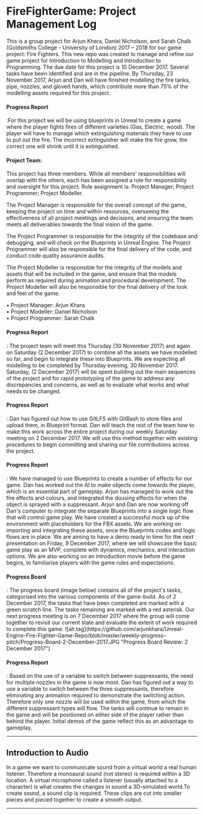 # FireFighterGame: Project Management Log
This is a group project for Arjun Khara, Daniel Nicholson, and Sarah Chalk (Goldsmiths College - University of London) 2017 – 2018 for our game project: Fire Fighters. This new repo was created to manage and refine our game project for Introduction to Modelling and Introduction to Programming. The due date for this project is 10 December 2017. Several tasks have been identified and are in the pipeline. By Thursday, 23 November 2017, Arjun and Dan will have finished modelling the fire tanks, pipe, nozzles, and gloved hands, which contribute more than 75% of the modelling assets required for this project.

<h4>Progress Report</h4>:For this project we will be using blueprints in Unreal to create a game where the player fights fires of different varieties (Gas, Electric, wood). The player will have to manage which extinguishing materials they have to use to put out the fire. The incorrect extinguisher will make the fire grow, the correct one will shrink until it is extinguished.

<h4>Project Team:</h4>
This project has three members. While all members' responsibilities will overlap with the others, each has been assigned a role for responsibility and oversight for this project. Role assignment is: Project Manager; Project Programmer; Project Modeller. 

The Project Manager is responsible for the overall concept of the game, keeping the project on time and within resources, overseeing the effectiveness of all project meetings and decisions, and ensuring the team meets all deliverables towards the final vision of the game.

The Project Programmer is responsible for the integrity of the codebase and debugging, and will check on the Blueprints in Unreal Engine. The Project Programmer will also be responsible for the final delivery of the code, and conduct code quality assurance audits.

The Project Modeller is responsible for the integrity of the models and assets that will be included in the game, and ensure that the models perform as required during animation and procedural development. The Project Modeller will also be responsible for the final delivery of the look and feel of the game.

• Project Manager: Arjun Khara<br/>
• Project Modeller: Daniel Nicholson<br/>
• Project Programmer: Sarah Chalk<br/>

<h4>Progress Report</h4>: The project team will meet this Thursday (30 November 2017) and again on Saturday (2 December 2017) to combine all the assets we have modelled so far, and begin to integrate these into Blueprints. We are expecting all modelling to be completed by Thursday evening, 30 November 2017. Saturday, (2 December 2017) will be spent building out the main sequences of the project and for rapid prototyping of the game to address any discrepancies and concerns, as well as to evaluate what works and what needs to be changed. 

<h4>Progress Report</h4>: Dan has figured out how to use GitLFS with GitBash to store files and upload them, in Blueprint format. Dan will teach the rest of the team how to make this work across the entire project during our weekly Saturday meeting on 2 December 2017. We will use this method together with existing procedures to begin committing and sharing our file contributions across the project.

<h4>Progress Report</h4>: We have managed to use Blueprints to create a number of effects for our game. Dan has worked out the AI to make objects come towards the player, which is an essential part of gameplay. Arjun has managed to work out the fire effects and colours, and integrated the dousing effects for when the object is sprayed with a suppressant. Arjun and Dan are now working off Dan's computer to integrate the separate Blueprints into a single logic flow that will control game play. We have  created a successful mock up of the environment with placeholders for the FBX assets. We are working on importing and integrating these assets, once the Blueprints codes and logic flows are in place. We are aiming to have a demo ready in time for the next presentation on Friday, 9 December 2017, where we will showcase the basic game play as an MVP, complete with dynamics, mechanics, and interaction options. We are also working on an introduction movie before the game begins, to familiarise players with the game rules and expectations.

<h4>Progress Board</h4>: The progress board (image below) contains all of the project's tasks, categorised into the various components of the game-build. As of 2 December 2017, the tasks that have been completed are marked with a green scratch line. The tasks remaining are marked with a red asterisk. Our next progress meeting is on 7 December 2017 where the group will come together to revisit our current state and evaluate the extent of work required to complete this game. ![alt tag](https://github.com/arjunkhara/Unreal-Engine-Fire-Fighter-Game-Repo/blob/master/weekly-progress-pitch/Progress-Board-2-December-2017.JPG "Progress Board Review: 2 December 2017")

<h4>Progress Report</h4>: Based on the use of a variable to switch between suppressants, the need for multiple nozzles in the game is now moot. Dan has figured out a way to use a variable to switch between the three suppressants, therefore eliminating any animation required to demonstrate the switching action. Therefore only one nozzle will be used within the game, from which the different suppressant types will flow. The tanks will continue to remain in the game and will be positioned on either side of the player rather than behind the player. Initial demos of the game reflect this as an advantage to gameplay.

<hr/>

<h2>Introduction to Audio</h2>

In a game we want to communicate sound from a virtual world a real human listener. Therefore a monoaural sound (not stereo) is required within a 3D location. A virtual microphone called a listener (usually attached to a character) is what creates the changes in sound a 3D-simulated world.To create sound, a sound clip is required. These clips are cut into smaller pieces and pieced together to create a smooth output.




<hr/>
